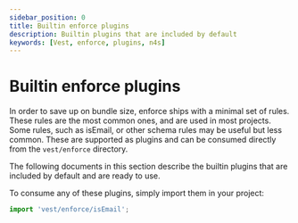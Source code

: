 ```yaml
---
sidebar_position: 0
title: Builtin enforce plugins
description: Builtin plugins that are included by default
keywords: [Vest, enforce, plugins, n4s]
---
```


# Builtin enforce plugins

In order to save up on bundle size, enforce ships with a minimal set of rules. These rules are the most common ones, and are used in most projects. Some rules, such as isEmail, or other schema rules may be useful but less common. These are supported as plugins and can be consumed directly from the `vest/enforce` directory.

The following documents in this section describe the builtin plugins that are included by default and are ready to use.

To consume any of these plugins, simply import them in your project:

```js
import 'vest/enforce/isEmail';
```
